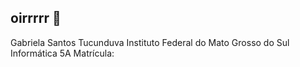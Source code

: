 ## oirrrrr 👋

Gabriela Santos Tucunduva
Instituto Federal do Mato Grosso do Sul
Informática 5A
Matrícula: 
